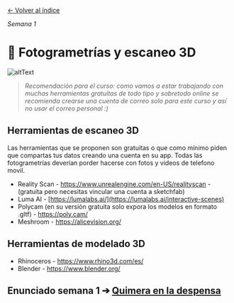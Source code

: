 [← Volver al índice](/semanas/README.md)

*Semana 1*

# 📸 Fotogrametrías y escaneo 3D

![altText](/archivos/pimientos_.gif)

> *Recomendación para el curso: como vamos a estar trabajando con muchas herramientas gratuitas de todo tipo y sobretodo online se recomienda crearse una cuenta de correo solo para este curso y así no usar el correo personal :)*

## **Herramientas de escaneo 3D**
Las herramientas que se proponen son gratuitas o que como mínimo piden que compartas tus datos creando una cuenta en su app. Todas las fotogrametrías deverían porder hacerse con fotos y videos de telefono movil.

- Reality Scan - https://www.unrealengine.com/en-US/realityscan - (gratuita pero necesitas vincular una cuenta a sketchfab)
- Luma AI - [https://lumalabs.ai/](https://lumalabs.ai/interactive-scenes)
- Polycam (en su versión gratuita solo expora los modelos en formato .gltf) - https://poly.cam/
- Meshroom - https://alicevision.org/

## **Herramientas de modelado 3D**
- Rhinoceros - https://www.rhino3d.com/es/
- Blender - https://www.blender.org/

## **Enunciado semana 1** ➔ [Quimera en la despensa](/semanas/enunciados/quimera_en_la_despensa.md)
